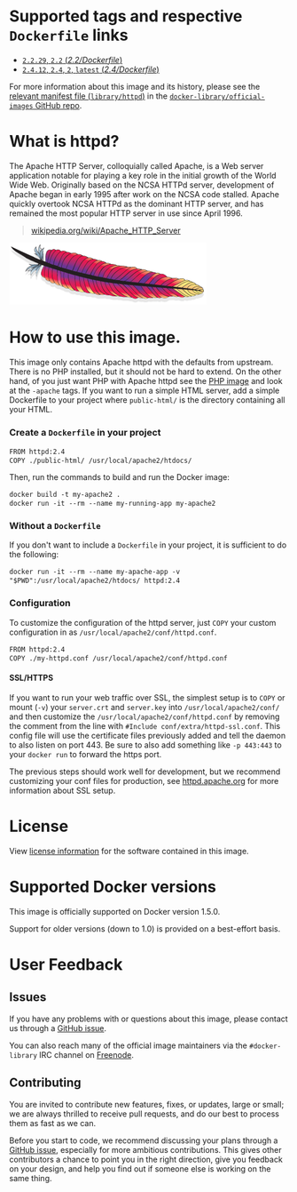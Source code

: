 # Supported tags and respective `Dockerfile` links

- [`2.2.29`, `2.2` (*2.2/Dockerfile*)](https://github.com/docker-library/httpd/blob/047048112cb4f8997b1a51f4295f44584b436a83/2.2/Dockerfile)
- [`2.4.12`, `2.4`, `2`, `latest` (*2.4/Dockerfile*)](https://github.com/docker-library/httpd/blob/9c77579dcf981f060732bf41845edea8e39a130b/2.4/Dockerfile)

For more information about this image and its history, please see the [relevant
manifest file
(`library/httpd`)](https://github.com/docker-library/official-images/blob/master/library/httpd)
in the [`docker-library/official-images` GitHub
repo](https://github.com/docker-library/official-images).

# What is httpd?

The Apache HTTP Server, colloquially called Apache, is a Web server application
notable for playing a key role in the initial growth of the World Wide Web.
Originally based on the NCSA HTTPd server, development of Apache began in early
1995 after work on the NCSA code stalled. Apache quickly overtook NCSA HTTPd as
the dominant HTTP server, and has remained the most popular HTTP server in use
since April 1996.

> [wikipedia.org/wiki/Apache_HTTP_Server](http://en.wikipedia.org/wiki/Apache_HTTP_Server)

![logo](https://raw.githubusercontent.com/docker-library/docs/master/httpd/logo.png)

# How to use this image.

This image only contains Apache httpd with the defaults from upstream.  There is
no PHP installed, but it should not be hard to extend. On the other hand, of you
just want PHP with Apache httpd see the [PHP
image](https://registry.hub.docker.com/_/php/) and look at the `-apache` tags.
If you want to run a simple HTML server, add a simple Dockerfile to your project
where `public-html/` is the directory containing all your HTML.

### Create a `Dockerfile` in your project

    FROM httpd:2.4
    COPY ./public-html/ /usr/local/apache2/htdocs/

Then, run the commands to build and run the Docker image:

    docker build -t my-apache2 .
    docker run -it --rm --name my-running-app my-apache2

### Without a `Dockerfile`

If you don't want to include a `Dockerfile` in your project, it is sufficient to
do the following:

    docker run -it --rm --name my-apache-app -v "$PWD":/usr/local/apache2/htdocs/ httpd:2.4

### Configuration

To customize the configuration of the httpd server, just `COPY` your custom
configuration in as `/usr/local/apache2/conf/httpd.conf`.

    FROM httpd:2.4
    COPY ./my-httpd.conf /usr/local/apache2/conf/httpd.conf

#### SSL/HTTPS

If you want to run your web traffic over SSL, the simplest setup is to `COPY` or
mount (`-v`) your `server.crt` and `server.key` into `/usr/local/apache2/conf/`
and then customize the `/usr/local/apache2/conf/httpd.conf` by removing the
comment from the line with `#Include conf/extra/httpd-ssl.conf`.  This config
file will use the certificate files previously added and tell the daemon to also
listen on port 443. Be sure to also add something like `-p 443:443` to your
`docker run` to forward the https port.

The previous steps should work well for development, but we recommend
customizing your conf files for production, see
[httpd.apache.org](https://httpd.apache.org/docs/2.2/ssl/ssl_faq.html) for more
information about SSL setup.

# License

View [license information](https://www.apache.org/licenses/) for the software
contained in this image.

# Supported Docker versions

This image is officially supported on Docker version 1.5.0.

Support for older versions (down to 1.0) is provided on a best-effort basis.

# User Feedback

## Issues

If you have any problems with or questions about this image, please contact us
 through a [GitHub issue](https://github.com/docker-library/httpd/issues).

You can also reach many of the official image maintainers via the
`#docker-library` IRC channel on [Freenode](https://freenode.net).

## Contributing

You are invited to contribute new features, fixes, or updates, large or small;
we are always thrilled to receive pull requests, and do our best to process them
as fast as we can.

Before you start to code, we recommend discussing your plans 
through a [GitHub issue](https://github.com/docker-library/httpd/issues), especially for more ambitious
contributions. This gives other contributors a chance to point you in the right
direction, give you feedback on your design, and help you find out if someone
else is working on the same thing.
